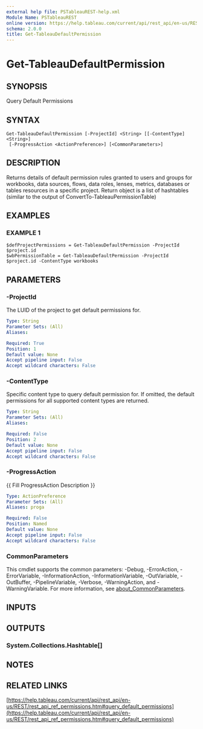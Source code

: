 ```yaml
---
external help file: PSTableauREST-help.xml
Module Name: PSTableauREST
online version: https://help.tableau.com/current/api/rest_api/en-us/REST/rest_api_ref_permissions.htm#query_default_permissions
schema: 2.0.0
title: Get-TableauDefaultPermission
---
```


# Get-TableauDefaultPermission

## SYNOPSIS
Query Default Permissions

## SYNTAX

```
Get-TableauDefaultPermission [-ProjectId] <String> [[-ContentType] <String>]
 [-ProgressAction <ActionPreference>] [<CommonParameters>]
```

## DESCRIPTION
Returns details of default permission rules granted to users and groups for
workbooks, data sources, flows, data roles, lenses, metrics, databases or tables resources in a specific project.
Return object is a list of hashtables (similar to the output of ConvertTo-TableauPermissionTable)

## EXAMPLES

### EXAMPLE 1
```
$defProjectPermissions = Get-TableauDefaultPermission -ProjectId $project.id
$wbPermissionTable = Get-TableauDefaultPermission -ProjectId $project.id -ContentType workbooks
```

## PARAMETERS

### -ProjectId
The LUID of the project to get default permissions for.

```yaml
Type: String
Parameter Sets: (All)
Aliases:

Required: True
Position: 1
Default value: None
Accept pipeline input: False
Accept wildcard characters: False
```

### -ContentType
Specific content type to query default permission for.
If omitted, the default permissions for all supported content types are returned.

```yaml
Type: String
Parameter Sets: (All)
Aliases:

Required: False
Position: 2
Default value: None
Accept pipeline input: False
Accept wildcard characters: False
```

### -ProgressAction
{{ Fill ProgressAction Description }}

```yaml
Type: ActionPreference
Parameter Sets: (All)
Aliases: proga

Required: False
Position: Named
Default value: None
Accept pipeline input: False
Accept wildcard characters: False
```

### CommonParameters
This cmdlet supports the common parameters: -Debug, -ErrorAction, -ErrorVariable, -InformationAction, -InformationVariable, -OutVariable, -OutBuffer, -PipelineVariable, -Verbose, -WarningAction, and -WarningVariable. For more information, see [about_CommonParameters](http://go.microsoft.com/fwlink/?LinkID=113216).

## INPUTS

## OUTPUTS

### System.Collections.Hashtable[]
## NOTES

## RELATED LINKS

[https://help.tableau.com/current/api/rest_api/en-us/REST/rest_api_ref_permissions.htm#query_default_permissions](https://help.tableau.com/current/api/rest_api/en-us/REST/rest_api_ref_permissions.htm#query_default_permissions)

